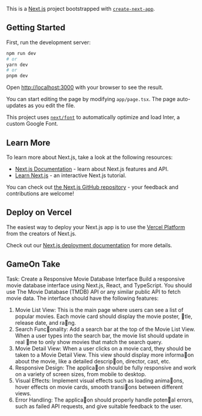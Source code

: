 This is a [Next.js](https://nextjs.org/) project bootstrapped with [`create-next-app`](https://github.com/vercel/next.js/tree/canary/packages/create-next-app).

## Getting Started

First, run the development server:

```bash
npm run dev
# or
yarn dev
# or
pnpm dev
```

Open [http://localhost:3000](http://localhost:3000) with your browser to see the result.

You can start editing the page by modifying `app/page.tsx`. The page auto-updates as you edit the file.

This project uses [`next/font`](https://nextjs.org/docs/basic-features/font-optimization) to automatically optimize and load Inter, a custom Google Font.

## Learn More

To learn more about Next.js, take a look at the following resources:

- [Next.js Documentation](https://nextjs.org/docs) - learn about Next.js features and API.
- [Learn Next.js](https://nextjs.org/learn) - an interactive Next.js tutorial.

You can check out [the Next.js GitHub repository](https://github.com/vercel/next.js/) - your feedback and contributions are welcome!

## Deploy on Vercel

The easiest way to deploy your Next.js app is to use the [Vercel Platform](https://vercel.com/new?utm_medium=default-template&filter=next.js&utm_source=create-next-app&utm_campaign=create-next-app-readme) from the creators of Next.js.

Check out our [Next.js deployment documentation](https://nextjs.org/docs/deployment) for more details.

## GameOn Take

Task: Create a Responsive Movie Database Interface
Build a responsive movie database interface using Next.js, React, and TypeScript. You should use The Movie Database (TMDB) API or any similar public API to fetch movie data. The interface should have the following features:
1. Movie List View: This is the main page where users can see a list of popular movies. Each movie card should display the movie poster, 􏰀tle, release date, and ra􏰀ng.
2. Search Func􏰀onality: Add a search bar at the top of the Movie List View. When a user types into the search bar, the movie list should update in real 􏰀me to only show movies that match the search query.
3. Movie Detail View: When a user clicks on a movie card, they should be taken to a Movie Detail View. This view should display more informa􏰀on about the movie, like a detailed descrip􏰀on, director, cast, etc.
4. Responsive Design: The applica􏰀on should be fully responsive and work on a variety of screen sizes, from mobile to desktop.
5. Visual Effects: Implement visual effects such as loading anima􏰀ons, hover effects on movie cards, smooth transi􏰀ons between different views.
6. Error Handling: The applica􏰀on should properly handle poten􏰀al errors, such as failed API requests, and give suitable feedback to the user.